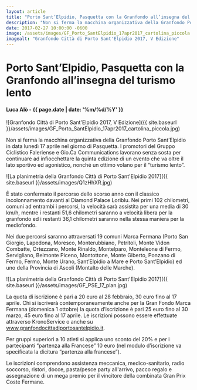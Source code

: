 ```yaml
---
layout: article
title: "Porto Sant’Elpidio, Pasquetta con la Granfondo all’insegna del turismo lento"
description: "Non si ferma la macchina organizzativa della Granfondo Porto Sant’Elpidio in data lunedì 17 aprile nel giorno di Pasquetta. I promotori del Gruppo Ciclistico Faleriense e Gio.Ca Communications lavorano senza sosta per continuare ad infiocchettare la quinta edizione di un evento che va oltre il lato sportivo ed agonistico, nonché un ottimo volano per il turismo lento."
date: 2017-02-27 10:00:00 -0600
image: /assets/images/GF_Porto_SantElpidio_17apr2017_cartolina_piccola.jpg
imagealt: "Granfondo Città di Porto Sant'Elpidio 2017, V Edizione"
---
```


# Porto Sant’Elpidio, Pasquetta con la Granfondo all’insegna del turismo lento

#### Luca Alò - {{ page.date | date: '%m/%d/%Y' }}

![Granfondo Città di Porto Sant'Elpidio 2017, V Edizione]({{ site.baseurl }}/assets/images/GF_Porto_SantElpidio_17apr2017_cartolina_piccola.jpg)

Non si ferma la macchina organizzativa della Granfondo Porto Sant’Elpidio in data lunedì 17 aprile nel giorno di Pasquetta. I promotori del Gruppo Ciclistico Faleriense e Gio.Ca Communications lavorano senza sosta per continuare ad infiocchettare la quinta edizione di un evento che va oltre il lato sportivo ed agonistico, nonché un ottimo volano per il “turismo lento”.

![La planimetria della Granfondo Città di Porto Sant'Elpidio 2017]({{ site.baseurl }}/assets/images/Q1zHhXR.jpg)

È stato confermato il percorso dello scorso anno con il classico incolonnamento davanti al Diamond Palace Loriblu. Nei primi 102 chilometri, comuni ad entrambi i percorsi, la velocità sarà assistita per una media di 30 km/h, mentre i restanti 51,6 chilometri saranno a velocità libera per la granfondo ed i restanti 36,1 chilometri saranno nella stessa maniera per la mediofondo.

Nei due percorsi saranno attraversati 19 comuni Marca Fermana (Porto San Giorgio, Lapedona, Moresco, Monterubbiano, Petritoli, Monte Vidon Combatte, Ortezzano, Monte Rinaldo, Montelparo, Monteleone di Fermo, Servigliano, Belmonte Piceno, Montottone, Monte Giberto, Ponzano di Fermo, Fermo, Monte Urano, Sant’Elpidio a Mare e Porto Sant’Elpidio) ed uno della Provincia di Ascoli (Montalto delle Marche).

![La planimetria della Granfondo Città di Porto Sant'Elpidio 2017]({{ site.baseurl }}/assets/images/GF_PSE_17_plan.jpg)

La quota di iscrizione è pari a 20 euro al 28 febbraio, 30 euro fino al 17 aprile. Chi si iscriverà contemporaneamente anche per la Gran Fondo Marca Fermana (domenica 1 ottobre) la quota d’iscrizione è pari 25 euro fino al 30 marzo, 45 euro fino al 17 aprile. Le iscrizioni possono essere effettuate attraverso KronoService o anche su www.granfondocittadiportosantelpidio.it.

Per gruppi superiori a 10 atleti si applica uno sconto del 20% e per i partecipanti “partenza alla Francese” 10 euro (nel modulo d’iscrizione va specificata la dicitura “partenza alla francese”).

Le iscrizioni comprendono assistenza meccanica, medico-sanitario, radio soccorso, ristori, docce, pasta/pesce party all'arrivo, pacco regalo e assegnazione di un mega premio per il vincitore della combinata Gran Prix Coste Fermane.